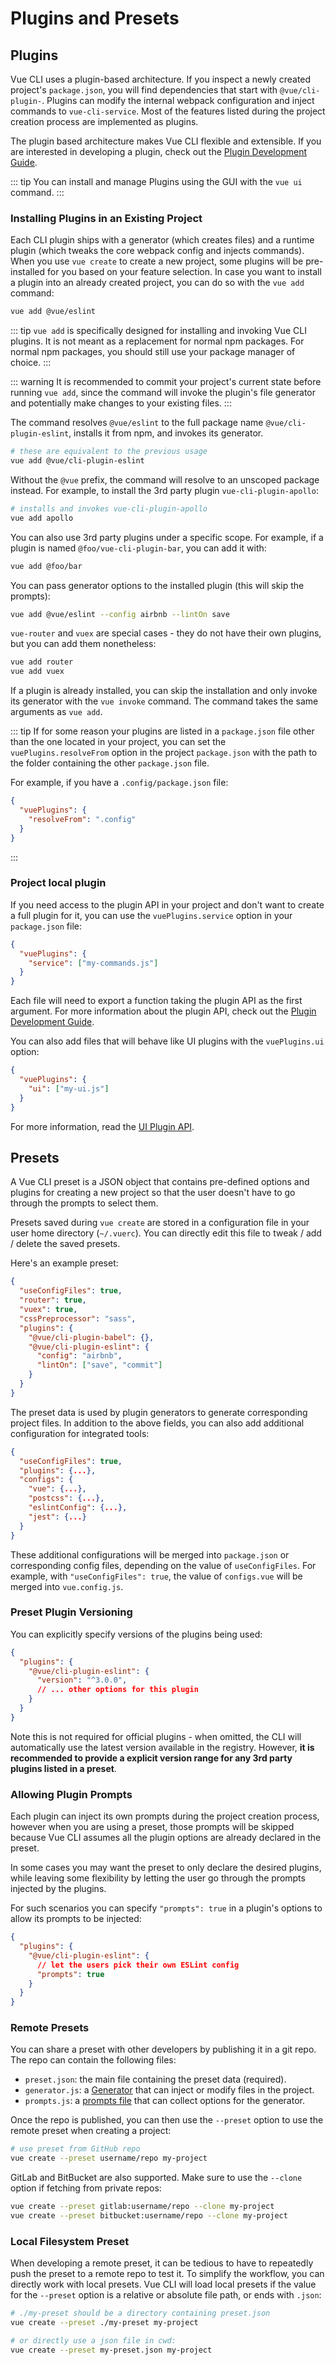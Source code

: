# Plugins and Presets

## Plugins

Vue CLI uses a plugin-based architecture. If you inspect a newly created project's `package.json`, you will find dependencies that start with `@vue/cli-plugin-`. Plugins can modify the internal webpack configuration and inject commands to `vue-cli-service`. Most of the features listed during the project creation process are implemented as plugins.

The plugin based architecture makes Vue CLI flexible and extensible. If you are interested in developing a plugin, check out the [Plugin Development Guide](../dev-guide/plugin-dev.md).

::: tip
You can install and manage Plugins using the GUI with the `vue ui` command.
:::

### Installing Plugins in an Existing Project

Each CLI plugin ships with a generator (which creates files) and a runtime plugin (which tweaks the core webpack config and injects commands). When you use `vue create` to create a new project, some plugins will be pre-installed for you based on your feature selection. In case you want to install a plugin into an already created project, you can do so with the `vue add` command:

``` bash
vue add @vue/eslint
```

::: tip
`vue add` is specifically designed for installing and invoking Vue CLI plugins. It is not meant as a replacement for normal npm packages. For normal npm packages, you should still use your package manager of choice.
:::

::: warning
It is recommended to commit your project's current state before running `vue add`, since the command will invoke the plugin's file generator and potentially make changes to your existing files.
:::

The command resolves `@vue/eslint` to the full package name `@vue/cli-plugin-eslint`, installs it from npm, and invokes its generator.

``` bash
# these are equivalent to the previous usage
vue add @vue/cli-plugin-eslint
```

Without the `@vue` prefix, the command will resolve to an unscoped package instead. For example, to install the 3rd party plugin `vue-cli-plugin-apollo`:

``` bash
# installs and invokes vue-cli-plugin-apollo
vue add apollo
```

You can also use 3rd party plugins under a specific scope. For example, if a plugin is named `@foo/vue-cli-plugin-bar`, you can add it with:

``` bash
vue add @foo/bar
```

You can pass generator options to the installed plugin (this will skip the prompts):

``` bash
vue add @vue/eslint --config airbnb --lintOn save
```

`vue-router` and `vuex` are special cases - they do not have their own plugins, but you can add them nonetheless:

``` bash
vue add router
vue add vuex
```

If a plugin is already installed, you can skip the installation and only invoke its generator with the `vue invoke` command. The command takes the same arguments as `vue add`.

::: tip
If for some reason your plugins are listed in a `package.json` file other than the one located in your project, you can set the `vuePlugins.resolveFrom` option in the project `package.json` with the path to the folder containing the other `package.json` file.

For example, if you have a `.config/package.json` file:

```json
{
  "vuePlugins": {
    "resolveFrom": ".config"
  }
}
```
:::

### Project local plugin

If you need access to the plugin API in your project and don't want to create a full plugin for it, you can use the `vuePlugins.service` option in your `package.json` file:

```json
{
  "vuePlugins": {
    "service": ["my-commands.js"]
  }
}
```

Each file will need to export a function taking the plugin API as the first argument. For more information about the plugin API, check out the [Plugin Development Guide](../dev-guide/plugin-dev.md).

You can also add files that will behave like UI plugins with the `vuePlugins.ui` option:

```json
{
  "vuePlugins": {
    "ui": ["my-ui.js"]
  }
}
```

For more information, read the [UI Plugin API](../dev-guide/ui-api.md).

## Presets

A Vue CLI preset is a JSON object that contains pre-defined options and plugins for creating a new project so that the user doesn't have to go through the prompts to select them.

Presets saved during `vue create` are stored in a configuration file in your user home directory (`~/.vuerc`). You can directly edit this file to tweak / add / delete the saved presets.

Here's an example preset:

``` json
{
  "useConfigFiles": true,
  "router": true,
  "vuex": true,
  "cssPreprocessor": "sass",
  "plugins": {
    "@vue/cli-plugin-babel": {},
    "@vue/cli-plugin-eslint": {
      "config": "airbnb",
      "lintOn": ["save", "commit"]
    }
  }
}
```

The preset data is used by plugin generators to generate corresponding project files. In addition to the above fields, you can also add additional configuration for integrated tools:

``` json
{
  "useConfigFiles": true,
  "plugins": {...},
  "configs": {
    "vue": {...},
    "postcss": {...},
    "eslintConfig": {...},
    "jest": {...}
  }
}
```

These additional configurations will be merged into `package.json` or corresponding config files, depending on the value of `useConfigFiles`. For example, with `"useConfigFiles": true`, the value of `configs.vue` will be merged into `vue.config.js`.

### Preset Plugin Versioning

You can explicitly specify versions of the plugins being used:

``` json
{
  "plugins": {
    "@vue/cli-plugin-eslint": {
      "version": "^3.0.0",
      // ... other options for this plugin
    }
  }
}
```

Note this is not required for official plugins - when omitted, the CLI will automatically use the latest version available in the registry. However, **it is recommended to provide a explicit version range for any 3rd party plugins listed in a preset**.

### Allowing Plugin Prompts

Each plugin can inject its own prompts during the project creation process, however when you are using a preset, those prompts will be skipped because Vue CLI assumes all the plugin options are already declared in the preset.

In some cases you may want the preset to only declare the desired plugins, while leaving some flexibility by letting the user go through the prompts injected by the plugins.

For such scenarios you can specify `"prompts": true` in a plugin's options to allow its prompts to be injected:

``` json
{
  "plugins": {
    "@vue/cli-plugin-eslint": {
      // let the users pick their own ESLint config
      "prompts": true
    }
  }
}
```

### Remote Presets

You can share a preset with other developers by publishing it in a git repo. The repo can contain the following files:

- `preset.json`: the main file containing the preset data (required).
- `generator.js`: a [Generator](../dev-guide/plugin-dev.md#generator) that can inject or modify files in the project.
- `prompts.js`: a [prompts file](../dev-guide/plugin-dev.md#prompts-for-3rd-party-plugins) that can collect options for the generator.

Once the repo is published, you can then use the `--preset` option to use the remote preset when creating a project:

``` bash
# use preset from GitHub repo
vue create --preset username/repo my-project
```

GitLab and BitBucket are also supported. Make sure to use the `--clone` option if fetching from private repos:

``` bash
vue create --preset gitlab:username/repo --clone my-project
vue create --preset bitbucket:username/repo --clone my-project
```

### Local Filesystem Preset

When developing a remote preset, it can be tedious to have to repeatedly push the preset to a remote repo to test it. To simplify the workflow, you can directly work with local presets. Vue CLI will load local presets if the value for the `--preset` option is a relative or absolute file path, or ends with `.json`:

``` bash
# ./my-preset should be a directory containing preset.json
vue create --preset ./my-preset my-project

# or directly use a json file in cwd:
vue create --preset my-preset.json my-project
```
